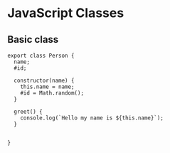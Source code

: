 # JavaScript Classes

## Basic class
```
export class Person {
  name;
  #id;
  
  constructor(name) {
    this.name = name;
    #id = Math.random();
  }
  
  greet() {
    console.log(`Hello my name is ${this.name}`);
  }
  
  
}
```
